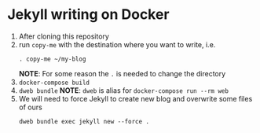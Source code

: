 # Jekyll writing on Docker

1. After cloning this repository
2. run `copy-me` with the destination where you want to write, i.e.
   ```
   . copy-me ~/my-blog
   ```
   **NOTE**: For some reason the `.` is needed to change the directory
3. `docker-compose build`
4. `dweb bundle`
   **NOTE**: `dweb` is alias for `docker-compose run --rm web`
5. We will need to force Jekyll to create new blog and overwrite some files of ours
   ```
   dweb bundle exec jekyll new --force .
   ```

